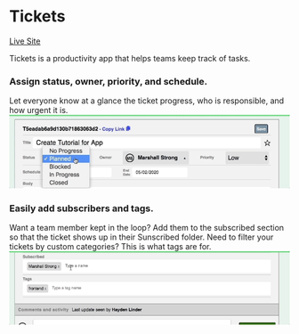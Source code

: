 # Tickets

[Live Site](https://ticats.herokuapp.com/#/login)

Tickets is a productivity app that helps teams keep track of tasks. 

### Assign status, owner, priority, and schedule.
Let everyone know at a glance the ticket progress, who is responsible, and how urgent it is. 
![Ticket](readme_ticket_form.gif)

### Easily add subscribers and tags.
Want a team member kept in the loop? Add them to the subscribed section so that the ticket shows up in their Sunscribed folder. 
Need to filter your tickets by custom categories? This is what tags are for.
![Subscribed](readme_subscribed.gif)
